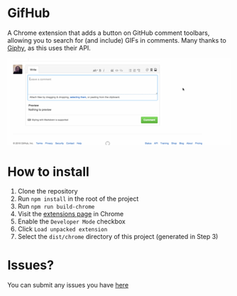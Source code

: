 # GifHub

A Chrome extension that adds a button on GitHub comment toolbars, allowing you to search for (and include) GIFs in comments. Many thanks to [Giphy](http://giphy.com/), as this uses their API.

![screenshot](screenshot.gif)

# How to install

1. Clone the repository
2. Run `npm install` in the root of the project
3. Run `npm run build-chrome`
4. Visit the [extensions page](chrome://extensions) in Chrome
5. Enable the `Developer Mode` checkbox
6. Click `Load unpacked extension`
7. Select the `dist/chrome` directory of this project (generated in Step 3)

# Issues?

You can submit any issues you have [here](https://github.com/DrewML/GifHub/issues/new)
